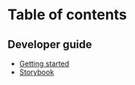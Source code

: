 # Table of contents

## Developer guide

* [Getting started](getting-started.md)
* [Storybook](storybook/index.html)
